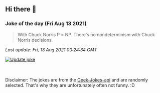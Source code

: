 ## Hi there 👋

### Joke of the day (Fri Aug 13 2021)
<!-- joke -->
>With Chuck Norris P = NP. There's no nondeterminism with Chuck Norris decisions.
<!-- /joke -->

*Last update: Fri, 13 Aug 2021 00:24:34 GMT*

[![Update joke](https://github.com/nclskfm/nclskfm/actions/workflows/joke.yml/badge.svg)](https://github.com/nclskfm/nclskfm/actions/workflows/joke.yml)

<br><br>
Disclaimer: The jokes are from the [Geek-Jokes-api](https://github.com/sameerkumar18/geek-joke-api) and are randomly selected. That's why they are unfortunately often not funny. :D
